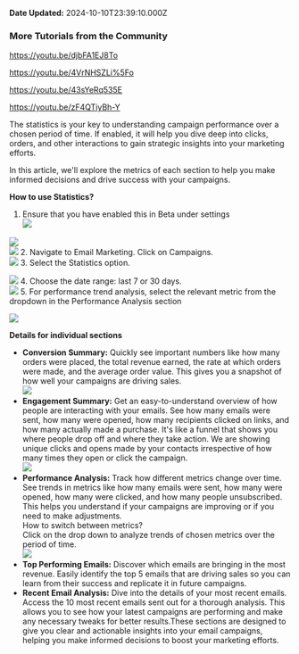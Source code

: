 **Date Updated:** 2024-10-10T23:39:10.000Z

  
### **More Tutorials from the Community**

<https://youtu.be/djbFA1EJ8To>

<https://youtu.be/4VrNHSZLi%5Fo>

<https://youtu.be/43sYeRq535E>

<https://youtu.be/zF4QTiyBh-Y>

  
The statistics is your key to understanding campaign performance over a chosen period of time. If enabled, it will help you dive deep into clicks, orders, and other interactions to gain strategic insights into your marketing efforts.   
  
In this article, we'll explore the metrics of each section to help you make informed decisions and drive success with your campaigns.  
  
  
**How to use Statistics?**  

1. Ensure that you have enabled this in Beta under settings  
![](https://s3.amazonaws.com/cdn.freshdesk.com/data/helpdesk/attachments/production/155034000984/original/ATURHps06VUolQzcuyaWQVgPsVOrg5FNAg.png?1727942017)  
    
![](https://s3.amazonaws.com/cdn.freshdesk.com/data/helpdesk/attachments/production/155034001282/original/nmBieVCrPq_IIJRCPmZHSUGvAEAJ6SQO-Q.png?1727942192)  
![](https://s3.amazonaws.com/cdn.freshdesk.com/data/helpdesk/attachments/production/155034001648/original/6QBiMZB16p2w0bc13D2kBNv0OsQX1ceuxg.png?1727942411)
2. Navigate to Email Marketing. Click on Campaigns.  
![](https://s3.amazonaws.com/cdn.freshdesk.com/data/helpdesk/attachments/production/155034002278/original/Lk3VTfy6f60k5QahJPmqIOU0mHe_JuHu_g.png?1727942778)
3. Select the Statistics option.  
    
![](https://s3.amazonaws.com/cdn.freshdesk.com/data/helpdesk/attachments/production/155032306197/original/7HE0Os_jJE_6E_XA8SBvaYfIPziriPO4yw.png?1725533286)
4. Choose the date range: last 7 or 30 days.  
![](https://s3.amazonaws.com/cdn.freshdesk.com/data/helpdesk/attachments/production/155032306067/original/BevFWCWn0xacpbx38QTbcbwy9ymIsbxoGw.png?1725533185)
5. For performance trend analysis, select the relevant metric from the dropdown in the Performance Analysis section

![](https://s3.amazonaws.com/cdn.freshdesk.com/data/helpdesk/attachments/production/155034015641/original/CIltSxyQCWYo1KBnkyOf56alJzsllAdBQQ.png?1727950161)
  
  
**Details for individual sections**  
  
* **Conversion Summary:** Quickly see important numbers like how many orders were placed, the total revenue earned, the rate at which orders were made, and the average order value. This gives you a snapshot of how well your campaigns are driving sales.  
![](https://s3.amazonaws.com/cdn.freshdesk.com/data/helpdesk/attachments/production/155023721133/original/HrZneagdXedlErekQOCYKOA_5CReJ58eaw.png?1711726236)
* **Engagement Summary:** Get an easy-to-understand overview of how people are interacting with your emails. See how many emails were sent, how many were opened, how many recipients clicked on links, and how many actually made a purchase. It's like a funnel that shows you where people drop off and where they take action. We are showing unique clicks and opens made by your contacts irrespective of how many times they open or click the campaign.  
![](https://s3.amazonaws.com/cdn.freshdesk.com/data/helpdesk/attachments/production/155023721112/original/5Pazr8HLe7f-LR2FPKNtFwBkJr8vcOem8g.png?1711726212)
* **Performance Analysis:** Track how different metrics change over time. See trends in metrics like how many emails were sent, how many were opened, how many were clicked, and how many people unsubscribed. This helps you understand if your campaigns are improving or if you need to make adjustments.  
How to switch between metrics?  
Click on the drop down to analyze trends of chosen metrics over the period of time.  
![](https://s3.amazonaws.com/cdn.freshdesk.com/data/helpdesk/attachments/production/155034015885/original/eG83WKyfs2XUy9XTS65yQXPnAcbrKP7Y-A.png?1727950294)
* **Top Performing Emails:** Discover which emails are bringing in the most revenue. Easily identify the top 5 emails that are driving sales so you can learn from their success and replicate it in future campaigns.
* **Recent Email Analysis:** Dive into the details of your most recent emails. Access the 10 most recent emails sent out for a thorough analysis. This allows you to see how your latest campaigns are performing and make any necessary tweaks for better results.These sections are designed to give you clear and actionable insights into your email campaigns, helping you make informed decisions to boost your marketing efforts.